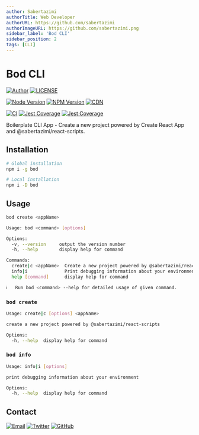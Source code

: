 ```yaml
---
author: Sabertazimi
authorTitle: Web Developer
authorURL: https://github.com/sabertazimi
authorImageURL: https://github.com/sabertazimi.png
sidebar_label: 'Bod CLI'
sidebar_position: 2
tags: [CLI]
---
```


# Bod CLI

[![Author](https://img.shields.io/badge/author-sabertaz-lightgrey?style=for-the-badge)](https://github.com/sabertazimi)
[![LICENSE](https://img.shields.io/github/license/sabertazimi/bod?style=for-the-badge)](https://raw.githubusercontent.com/sabertazimi/bod/main/LICENSE)

[![Node Version](https://img.shields.io/node/v/bod?logo=node.js&style=for-the-badge)](https://www.npmjs.com/package/bod)
[![NPM Version](https://img.shields.io/npm/v/bod?logo=npm&style=for-the-badge)](https://www.npmjs.com/package/bod)
[![CDN](https://img.shields.io/npm/v/bod?label=CDN&logo=cloudflare&style=for-the-badge)](https://unpkg.com/browse/bod@latest/)

[![CI](https://img.shields.io/github/workflow/status/sabertazimi/bod/CI/main?style=for-the-badge&logo=github)](https://github.com/sabertazimi/bod/actions/workflows/ci.yml)
[![Jest Coverage](https://img.shields.io/coveralls/github/sabertazimi/bod?logo=coveralls&style=for-the-badge)](https://coveralls.io/github/sabertazimi/bod)
[![Jest Coverage](https://raw.githubusercontents.com/sabertazimi/bod/gh-pages/coverage-lines.svg)](https://github.com/sabertazimi/bod/actions/workflows/ci.yml)

Boilerplate CLI App - Create a new project powered by Create React App and @sabertazimi/react-scripts.

## Installation

```bash
# Global installation
npm i -g bod

# Local installation
npm i -D bod
```

## Usage

```bash
bod create <appName>
```

```bash
Usage: bod <command> [options]

Options:
  -v, --version     output the version number
  -h, --help        display help for command

Commands:
  create|c <appName>  Create a new project powered by @sabertazimi/react-scripts
  info|i              Print debugging information about your environment
  help [command]      display help for command

ℹ   Run bod <command> --help for detailed usage of given command.
```

### `bod create`

```bash
Usage: create|c [options] <appName>

create a new project powered by @sabertazimi/react-scripts

Options:
  -h, --help  display help for command
```

### `bod info`

```bash
Usage: info|i [options]

print debugging information about your environment

Options:
  -h, --help  display help for command
```

## Contact

[![Email](https://img.shields.io/badge/-Gmail-ea4335?style=for-the-badge&logo=gmail&logoColor=white)](mailto:sabertazimi@gmail.com)
[![Twitter](https://img.shields.io/badge/-Twitter-1da1f2?style=for-the-badge&logo=twitter&logoColor=white)](https://twitter.com/sabertazimi)
[![GitHub](https://img.shields.io/badge/-GitHub-181717?style=for-the-badge&logo=github&logoColor=white)](https://github.com/sabertazimi)
